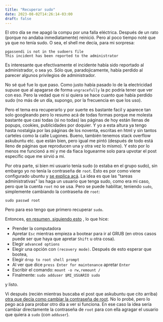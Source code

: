 ```yaml
---
title: "Recuperar sudo"
date: 2023-08-02T14:26:14-03:00
draft: false
---
```


El otro día se me apagó la compu por una falla eléctrica. Después de
un rato (porque no andaba inmediatamente) reinició. Pero al poco
tiempo noté que ya que no tenía sudo. O sea, el shell me decía, para
mi sorpresa:

```
pgassendi is not in the sudoers file
This incident has been reported to the administrator
```

Es interesante que efectivamente el incidente había sido reportado al
administrador, o sea yo. Sólo que, paradojicamente, había perdido al
parecer algunos privilegios de administrador.

No sé qué fue lo que paso. Como justo había pasado lo de la
electricidad supuse que al apagarse de forma `ungracefully` la pc
podría tener que ver con eso. Pero la vedad que ni si quiera se hace
cuanto que había perdido sudo (no más de un día, supongo, por la
frecuencia en que los uso).

Pero el tema era recuperarlo y por suerte es bastante facil y aparece
tan solo googleando pero lo resumo acá de todas formas porque me
molesta bastante que casi todas (si no todas) las páginas de hoy están
llenas de popups, cookies, publicidades por doquier. Y yo a esta
altura ya tengo hasta nostalgia por las páginas de los noventa,
escritas en html y sin tantos carteles como la calle Lugones. Bueno,
también tenemos stack overflow askubuntu etc. que están bien, pero
igual me pintó (después de todo está lleno de páginas que reproducen
una y otra vez lo mismo). Y esto por lo menos me funcionó a mí y me da
fiaca loguearme solo para upvotar el post específic oque me sirvió a
mi.

Por otra parte, si bien mi usuario tenía sudo (o estaba en el grupo sudo),
sin embargo yo no tenía la contraseña de `root`. Esto es por como viene configurado 
ubuntu y [se explica acá](https://help.ubuntu.com/community/RootSudo). La idea es 
que las "tareas administrativas" las haga un usuario que tenga sudo, como era mi caso,
pero que la cuenta `root` no se usa. Pero se puede habilitar, teniendo `sudo`,
simplemente cambiando la contraseña de `root`:

```
sudo passwd root
```

Pero para eso tengo que primero recuperar `sudo`.

Entonces,
[en resumen, siguiendo esto](https://askubuntu.com/questions/1229628/my-user-was-deleted-from-sudo-group)
, lo que hice:
- Prender la computadora
- Apretar `Esc` mientras empieza a bootear para ir al GRUB (en otros casos puede ser
  que haya que apretar `Shift` u otra cosa).
- Elegir `advanced options`
- Elegir una opción con `(recovery mode)`. Después de esto esperar que
  bootea,
- Elegir `drop to root shell prompt`
- Al ver que dice `press Enter for maintenance` apretar `Enter`
- Escribir el comando: `mount -o rw,remount /`
- Finalmente: `sudo adduser $MI_USUARIO sudo`

y listo.

Vi después (recién mientras buscaba el post que askubuntu que cito
arriba) 
[otra que decía como cambiar la contraseña de root](https://www.solucionex.com/blog/recuperar-la-contrasena-de-root-en-ubuntu).
No lo probé, pero lo pego acá para probar otro día a ver si funciona. En ese caso la idea sería
cambiar directamente la contraseña de `root` para con ella agragar el usuario que quiera a
`sudo` (con `adduser`).
